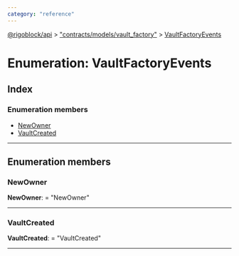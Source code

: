 ```yaml
---
category: "reference"
---
```



[@rigoblock/api](../README.md) > ["contracts/models/vault_factory"](../modules/_contracts_models_vault_factory_.md) > [VaultFactoryEvents](../enums/_contracts_models_vault_factory_.vaultfactoryevents.md)

# Enumeration: VaultFactoryEvents

## Index

### Enumeration members

* [NewOwner](_contracts_models_vault_factory_.vaultfactoryevents.md#newowner)
* [VaultCreated](_contracts_models_vault_factory_.vaultfactoryevents.md#vaultcreated)

---

## Enumeration members

<a id="newowner"></a>

###  NewOwner

**NewOwner**:  = "NewOwner"

___
<a id="vaultcreated"></a>

###  VaultCreated

**VaultCreated**:  = "VaultCreated"

___


